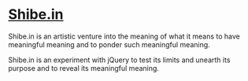 [Shibe.in][1]
=============

Shibe.in is an artistic venture into the meaning of what it means to have meaningful meaning and to ponder such meaningful meaning.

Shibe.in is an experiment with jQuery to test its limits and unearth its purpose and to reveal its meaningful meaning.

[1]: http://altece.com/Shibe.in/
